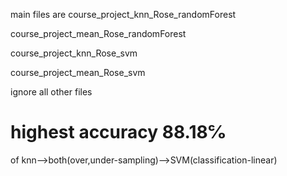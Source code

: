 
main files are 
course_project_knn_Rose_randomForest

course_project_mean_Rose_randomForest

course_project_knn_Rose_svm

course_project_mean_Rose_svm

ignore all other files 




# highest  accuracy  88.18℅
of knn-->both(over,under-sampling)-->SVM(classification-linear)



